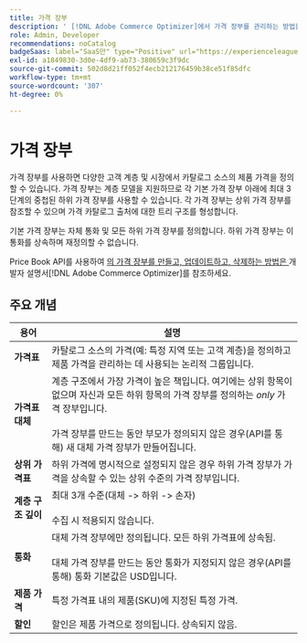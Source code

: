 ```yaml
---
title: 가격 장부
description: ' [!DNL Adobe Commerce Optimizer]에서 가격 장부를 관리하는 방법을 알아보세요.'
role: Admin, Developer
recommendations: noCatalog
badgeSaas: label="SaaS만" type="Positive" url="https://experienceleague.adobe.com/en/docs/commerce/user-guides/product-solutions" tooltip="Adobe Commerce as a Cloud Service 및 Adobe Commerce Optimizer 프로젝트에만 적용됩니다(Adobe 관리 SaaS 인프라)."
exl-id: a1849830-3d0e-4df9-ab73-380659c3f9dc
source-git-commit: 502d8d21ff052f4ecb212176459b38ce51f85dfc
workflow-type: tm+mt
source-wordcount: '307'
ht-degree: 0%

---
```


# 가격 장부

가격 장부를 사용하면 다양한 고객 계층 및 시장에서 카탈로그 소스의 제품 가격을 정의할 수 있습니다. 가격 장부는 계층 모델을 지원하므로 각 기본 가격 장부 아래에 최대 3단계의 중첩된 하위 가격 장부를 사용할 수 있습니다. 각 가격 장부는 상위 가격 장부를 참조할 수 있으며 가격 카탈로그 출처에 대한 트리 구조를 형성합니다.

기본 가격 장부는 자체 통화 및 모든 하위 가격 장부를 정의합니다. 하위 가격 장부는 이 통화를 상속하며 재정의할 수 없습니다.

Price Book API를 사용하여 [의 가격 장부를 만들고, 업데이트하고, 삭제하는 방법은 ](https://developer.adobe.com/commerce/services/reference/rest/)개발자 설명서[!DNL Adobe Commerce Optimizer]를 참조하세요.

## 주요 개념

| 용어 | 설명 |
|------|-------------|
| **가격표** | 카탈로그 소스의 가격(예: 특정 지역 또는 고객 계층)을 정의하고 제품 가격을 관리하는 데 사용되는 논리적 그룹입니다. |
| **가격표 대체** | 계층 구조에서 가장 가격이 높은 책입니다. 여기에는 상위 항목이 없으며 자신과 모든 하위 항목의 가격 장부를 정의하는 *only* 가격 장부입니다.<br/><br/>가격 장부를 만드는 동안 부모가 정의되지 않은 경우(API를 통해) 새 대체 가격 장부가 만들어집니다. |
| **상위 가격표** | 하위 가격에 명시적으로 설정되지 않은 경우 하위 가격 장부가 가격을 상속할 수 있는 상위 수준의 가격 장부입니다. |
| **계층 구조 깊이** | 최대 3개 수준(대체 -> 하위 -> 손자)<br/><br/>수집 시 적용되지 않습니다. |
| **통화** | 대체 가격 장부에만 정의됩니다. 모든 하위 가격표에 상속됨.<br/><br/>대체 가격 장부를 만드는 동안 통화가 지정되지 않은 경우(API를 통해) 통화 기본값은 USD입니다. |
| **제품 가격** | 특정 가격표 내의 제품(SKU)에 지정된 특정 가격. |
| **할인** | 할인은 제품 가격으로 정의됩니다. 상속되지 않음. |
